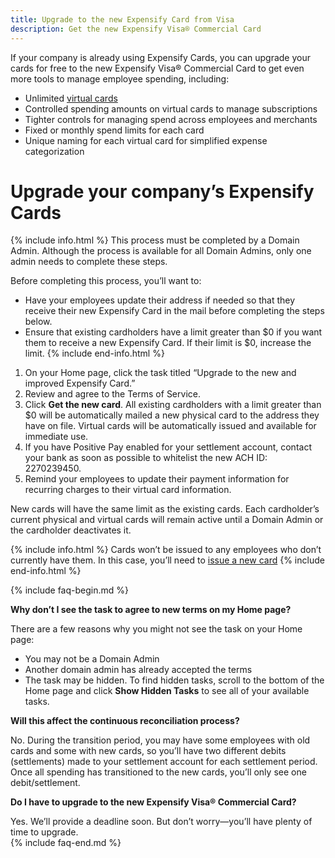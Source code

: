 ```yaml
---
title: Upgrade to the new Expensify Card from Visa
description: Get the new Expensify Visa® Commercial Card 
---
```

<div id="new-expensify" markdown="1">

If your company is already using Expensify Cards, you can upgrade your cards for free to the new Expensify Visa® Commercial Card to get even more tools to manage employee spending, including: 
- Unlimited <a href="[url](https://use.expensify.com/unlimited-virtual-cards)">virtual cards</a>  
- Controlled spending amounts on virtual cards to manage subscriptions
- Tighter controls for managing spend across employees and merchants
- Fixed or monthly spend limits for each card 
- Unique naming for each virtual card for simplified expense categorization 
 
# Upgrade your company’s Expensify Cards

{% include info.html %}
This process must be completed by a Domain Admin. Although the process is available for all Domain Admins, only one admin needs to complete these steps. 

Before completing this process, you’ll want to:

- Have your employees update their address if needed so that they receive their new Expensify Card in the mail before completing the steps below. 
- Ensure that existing cardholders have a limit greater than $0 if you want them to receive a new Expensify Card. If their limit is $0, increase the limit.
{% include end-info.html %}

1. On your Home page, click the task titled “Upgrade to the new and improved Expensify Card.”
2. Review and agree to the Terms of Service.
3. Click **Get the new card**. All existing cardholders with a limit greater than $0 will be automatically mailed a new physical card to the address they have on file. Virtual cards will be automatically issued and available for immediate use. 
4. If you have Positive Pay enabled for your settlement account, contact your bank as soon as possible to whitelist the new ACH ID: 2270239450. 
5. Remind your employees to update their payment information for recurring charges to their virtual card information.

New cards will have the same limit as the existing cards. Each cardholder’s current physical and virtual cards will remain active until a Domain Admin or the cardholder deactivates it.

{% include info.html %}
Cards won’t be issued to any employees who don’t currently have them. In this case, you’ll need to [issue a new card](https://help.expensify.com/articles/expensify-classic/expensify-card/Set-Up-the-Expensify-Visa%C2%AE-Commercial-Card-for-your-Company)
{% include end-info.html %}

{% include faq-begin.md %}

**Why don’t I see the task to agree to new terms on my Home page?**

There are a few reasons why you might not see the task on your Home page:
- You may not be a Domain Admin
- Another domain admin has already accepted the terms
- The task may be hidden. To find hidden tasks, scroll to the bottom of the Home page and click **Show Hidden Tasks** to see all of your available tasks. 

**Will this affect the continuous reconciliation process?**

No. During the transition period, you may have some employees with old cards and some with new cards, so you’ll have two different debits (settlements) made to your settlement account for each settlement period. Once all spending has transitioned to the new cards, you’ll only see one debit/settlement. 

**Do I have to upgrade to the new Expensify Visa® Commercial Card?**

Yes. We’ll provide a deadline soon. But don’t worry—you’ll have plenty of time to upgrade.  
{% include faq-end.md %}
</div>
